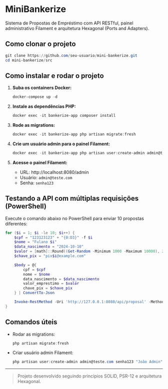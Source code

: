 # MiniBankerize

Sistema de Propostas de Empréstimo com API RESTful, painel administrativo Filament e arquitetura Hexagonal (Ports and Adapters).

## Como clonar o projeto

```powershell
git clone https://github.com/seu-usuario/mini-bankerize.git
cd mini-bankerize/src
```

## Como instalar e rodar o projeto

1. **Suba os containers Docker:**
   ```powershell
   docker-compose up -d
   ```

2. **Instale as dependências PHP:**
   ```powershell
   docker exec -it bankerize-app composer install
   ```

3. **Rode as migrations:**
   ```powershell
   docker exec -it bankerize-app php artisan migrate:fresh
   ```

4. **Crie um usuário admin para o painel Filament:**
   ```powershell
   docker exec -it bankerize-app php artisan user:create-admin admin@teste.com senha123 "João Admin"
   ```

5. **Acesse o painel Filament:**
   - URL: http://localhost:8080/admin
   - Usuário: `admin@teste.com`
   - Senha: `senha123`

## Testando a API com múltiplas requisições (PowerShell)

Execute o comando abaixo no PowerShell para enviar 10 propostas diferentes:

```powershell
for ($i = 1; $i -le 10; $i++) {
    $cpf = "123123123" + "{0:D3}" -f $i
    $nome = "Fulano $i"
    $data_nascimento = "2024-10-10"
    $valor = [math]::Round((Get-Random -Minimum 1000 -Maximum 10000), 2)
    $chave_pix = "pix$i@example.com"

    $body = @{
        cpf = $cpf
        nome = $nome
        data_nascimento = $data_nascimento
        valor_emprestimo = $valor
        chave_pix = $chave_pix
    } | ConvertTo-Json

    Invoke-RestMethod -Uri 'http://127.0.0.1:8080/api/proposal' -Method Post -Body $body -ContentType 'application/json'
}
```

## Comandos úteis

- Rodar as migrations:
  ```powershell
  php artisan migrate:fresh
  ```
- Criar usuário admin Filament:
  ```powershell
  php artisan user:create-admin admin@teste.com senha123 "João Admin"
  ```

---

> Projeto desenvolvido seguindo princípios SOLID, PSR-12 e arquitetura Hexagonal.
